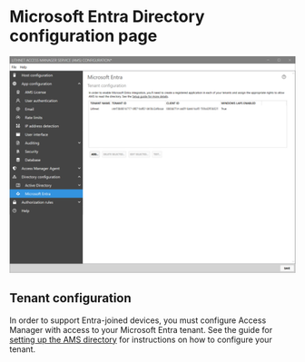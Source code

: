 # Microsoft Entra Directory configuration page

![](../../images/ui-page-directory-configuration-azure-active-directory.png)

## Tenant configuration

In order to support Entra-joined devices, you must configure Access Manager with access to your Microsoft Entra tenant. See the guide for [setting up the AMS directory](../../configuration/deploying-features/laps/setting-up-microsoft-laps-for-aad.md) for instructions on how to configure your tenant.
